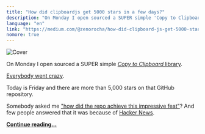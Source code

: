 ```yaml
---
title: "How did clipboardjs get 5000 stars in a few days?"
description: "On Monday I open sourced a SUPER simple 'Copy to Clipboard' library. Everybody went crazy. Today is Friday and there are more than 5,000 stars on that GitHub repository. Somebody asked me 'how did the repo achieve this impressive feat'? And few people answered that it was because of Hacker News. But the truth is, it has nothing to do with Hacker News."
language: "en"
link: "https://medium.com/@zenorocha/how-did-clipboard-js-get-5000-stars-in-a-few-days-2b2248ba7bd8"
nomore: true
---
```


![Cover](/assets/img/posts/clipboard-5k.jpg)

On Monday I open sourced a SUPER simple [*Copy to Clipboard* library](https://clipboardjs.com/).

[Everybody went crazy](#).

Today is Friday and there are more than 5,000 stars on that GitHub repository.

Somebody asked me ["how did the repo achieve this impressive feat"](https://github.com/zenorocha/clipboard.js/issues/56)? And few people answered that it was because of [Hacker News](https://news.ycombinator.com/item?id=10301881).

**[Continue reading…](https://medium.com/@zenorocha/how-did-clipboard-js-get-5000-stars-in-a-few-days-2b2248ba7bd8)**
